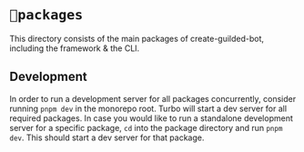 # `📂packages`
This directory consists of the main packages of create-guilded-bot, including the framework & the CLI.

## Development
In order to run a development server for all packages concurrently, consider running `pnpm dev` in the monorepo root. Turbo will start a dev server for all required packages.
In case you would like to run a standalone development server for a specific package, `cd` into the package directory and run `pnpm dev`. This should start a dev server for that package.
